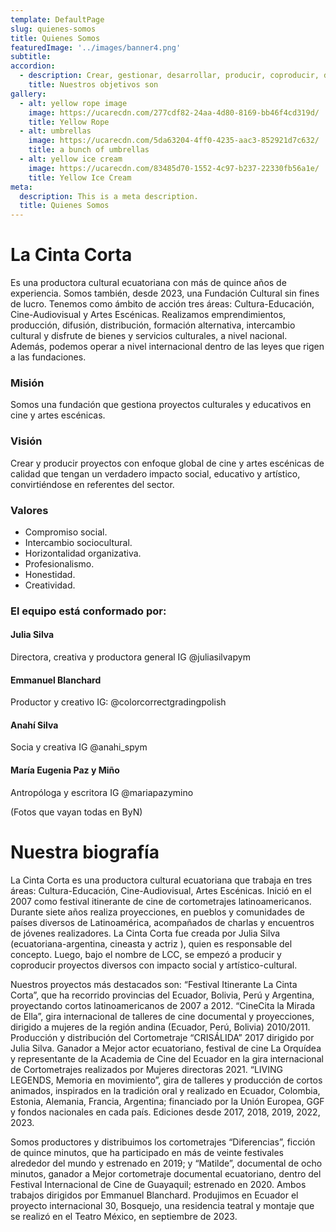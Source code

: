 ```yaml
---
template: DefaultPage
slug: quienes-somos
title: Quienes Somos
featuredImage: '../images/banner4.png'
subtitle:
accordion:
  - description: Crear, gestionar, desarrollar, producir, coproducir, distribuir y formar en proyectos e investigaciones culturales, cinematográficas, escénicas, musicales y artísticas en general.
    title: Nuestros objetivos son
gallery:
  - alt: yellow rope image
    image: https://ucarecdn.com/277cdf82-24aa-4d80-8169-bb46f4cd319d/
    title: Yellow Rope
  - alt: umbrellas
    image: https://ucarecdn.com/5da63204-4ff0-4235-aac3-852921d7c632/
    title: a bunch of umbrellas
  - alt: yellow ice cream
    image: https://ucarecdn.com/83485d70-1552-4c97-b237-22330fb56a1e/
    title: Yellow Ice Cream
meta:
  description: This is a meta description.
  title: Quienes Somos
---
```


# La Cinta Corta

Es una productora cultural ecuatoriana con más de quince años de experiencia. Somos también, desde 2023, una Fundación Cultural sin fines de lucro. Tenemos como ámbito de acción tres áreas: Cultura-Educación, Cine-Audiovisual y Artes Escénicas. Realizamos emprendimientos, producción, difusión, distribución, formación alternativa, intercambio cultural y disfrute de bienes y servicios culturales, a nivel nacional. Además, podemos operar a nivel internacional dentro de las leyes que rigen a las fundaciones.

### Misión

Somos una fundación que gestiona proyectos culturales y educativos en cine y artes escénicas.

### Visión

Crear y producir proyectos con enfoque global de cine y artes escénicas de calidad que tengan un verdadero impacto social, educativo y artístico, convirtiéndose en referentes del sector.

### Valores

- Compromiso social.
- Intercambio sociocultural.
- Horizontalidad organizativa.
- Profesionalismo.
- Honestidad.
- Creatividad.

### El equipo está conformado por:

#### **Julia Silva**

Directora, creativa y productora general
IG @juliasilvapym

#### **Emmanuel Blanchard**

Productor y creativo
IG: @colorcorrectgradingpolish

#### **Anahí Silva**

Socia y creativa
IG @anahi_spym

#### **María Eugenia Paz y Miño**

Antropóloga y escritora
IG @mariapazymino

(Fotos que vayan todas en ByN)

# Nuestra biografía

La Cinta Corta es una productora cultural ecuatoriana que trabaja en tres áreas:
Cultura-Educación, Cine-Audiovisual, Artes Escénicas. Inició en el 2007 como festival itinerante de cine de cortometrajes latinoamericanos. Durante siete años realiza proyecciones, en pueblos y comunidades de países diversos de Latinoamérica, acompañados de charlas y encuentros de jóvenes realizadores. La Cinta Corta fue creada por Julia Silva (ecuatoriana-argentina, cineasta y actriz ), quien es responsable del concepto. Luego, bajo el nombre de LCC, se empezó a producir y coproducir proyectos diversos con impacto social y artístico-cultural.

Nuestros proyectos más destacados son: “Festival Itinerante La Cinta Corta”, que ha
recorrido provincias del Ecuador, Bolivia, Perú y Argentina, proyectando cortos
latinoamericanos de 2007 a 2012. “CineCita la Mirada de Ella”, gira internacional de
talleres de cine documental y proyecciones, dirigido a mujeres de la región andina
(Ecuador, Perú, Bolivia) 2010/2011. Producción y distribución del Cortometraje
“CRISÁLIDA” 2017 dirigido por Julia Silva. Ganador a Mejor actor ecuatoriano, festival de
cine La Orquídea y representante de la Academia de Cine del Ecuador en la gira
internacional de Cortometrajes realizados por Mujeres directoras 2021. “LIVING
LEGENDS, Memoria en movimiento”, gira de talleres y producción de cortos animados,
inspirados en la tradición oral y realizado en Ecuador, Colombia, Estonia, Alemania, Francia, Argentina; financiado por la Unión Europea, GGF y fondos nacionales en cada país. Ediciones desde 2017, 2018, 2019, 2022, 2023.

Somos productores y distribuimos los cortometrajes “Diferencias”, ficción de quince minutos, que ha participado en más de veinte festivales alrededor del mundo y estrenado en 2019; y “Matilde”, documental de ocho minutos, ganador a Mejor cortometraje documental
ecuatoriano, dentro del Festival Internacional de Cine de Guayaquil; estrenado en 2020. Ambos trabajos dirigidos por Emmanuel Blanchard. Produjimos en Ecuador el proyecto internacional 30, Bosquejo, una residencia teatral y montaje que se realizó en el Teatro México, en septiembre de 2023.
